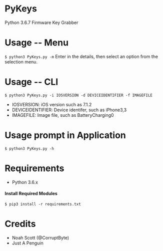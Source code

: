 # PyKeys
Python 3.6.7 Firmware Key Grabber

# Usage -- Menu
```$ python3 PyKeys.py -m```
Enter in the details, then select an option from the selection menu.

# Usage -- CLI
```$ python3 PyKeys.py -i IOSVERSION -d DEVICEIDENTIFIER -f IMAGEFILE```
* IOSVERSION: iOS version such as 7.1.2
* DEVICEIDENTIFIER: Device identifer, such as iPhone3,3
* IMAGEFILE: Image file, such as BatteryCharging0

# Usage prompt in Application
```$ python3 PyKeys.py -h```

# Requirements
* Python 3.6.x


#### Install Required Modules
```$ pip3 install -r requirements.txt```

# Credits
* Noah Scott (@CorruptByte)
* Just A Penguin 
